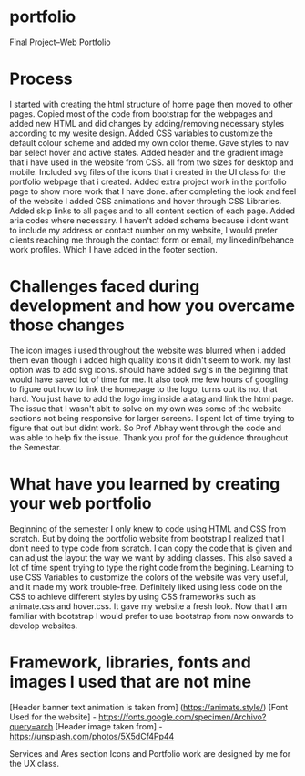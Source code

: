 # portfolio
Final Project–Web Portfolio

# Process 
I started with creating the html structure of home page then moved to other pages. Copied most of the code from bootstrap for the webpages and added new HTML and did changes by adding/removing necessary styles according to my wesite design. Added CSS variables to customize the default colour scheme and added my own color theme. Gave styles to nav bar select hover and active states. Added header and the gradient image that i have used in the website from CSS. all from two sizes for desktop and mobile. Included svg files of the icons that i created in the UI class for the portfolio webpage that i created. Added extra project work in the portfolio page to show more work that I have done. after completing the look and feel of the website I added CSS animations and hover through CSS Libraries. Added skip links to all pages and to all content section of each page. Added aria codes where necessary. I haven't added schema because i dont want to include my address or contact number on my website, I would prefer clients reaching me through the contact form or email, my linkedin/behance work profiles. Which I have added in the footer section.

# Challenges faced during development and how you overcame those changes
The icon images i used throughout the website was blurred when i added them evan though i added high quality icons it didn't seem to work. my last option was to add svg icons. should have added svg's in the begining that would have saved lot of time for me. It also took me few hours of googling to figure out how to link the homepage to the logo, turns out its not that hard. You just have to add the logo img inside a atag and link the html page. The issue that I wasn't ablt to solve on my own was some of the website sections not being responsive for larger screens. I spent lot of time trying to figure that out but didnt work. So Prof Abhay went through the code and was able to help fix the issue. Thank you prof for the guidence throughout the Semestar. 

# What have you learned by creating your web portfolio
Beginning of the semester I only knew to code using HTML and CSS from scratch. But by doing the portfolio website from bootstrap I realized that I don’t need to type code from scratch. I can copy the code that is given and can adjust the layout the way we want by adding classes. This also saved a lot of time spent trying to type the right code from the begining. Learning to use CSS Variables to customize the colors of the website was very useful, and it made my work trouble-free. Definitely liked using less code on the CSS to achieve different styles by using CSS frameworks such as animate.css and hover.css. It gave my website a fresh look. Now that I am familiar with bootstrap I would prefer to use bootstrap from now onwards to develop websites. 

# Framework, libraries, fonts and images I used that are not mine
[Header banner text animation is taken from] (https://animate.style/)
[Font Used for the website] - https://fonts.google.com/specimen/Archivo?query=arch
[Header image taken from] - https://unsplash.com/photos/5X5dCf4Pp44

Services and Ares section Icons and Portfolio work are designed by me for the UX class.
